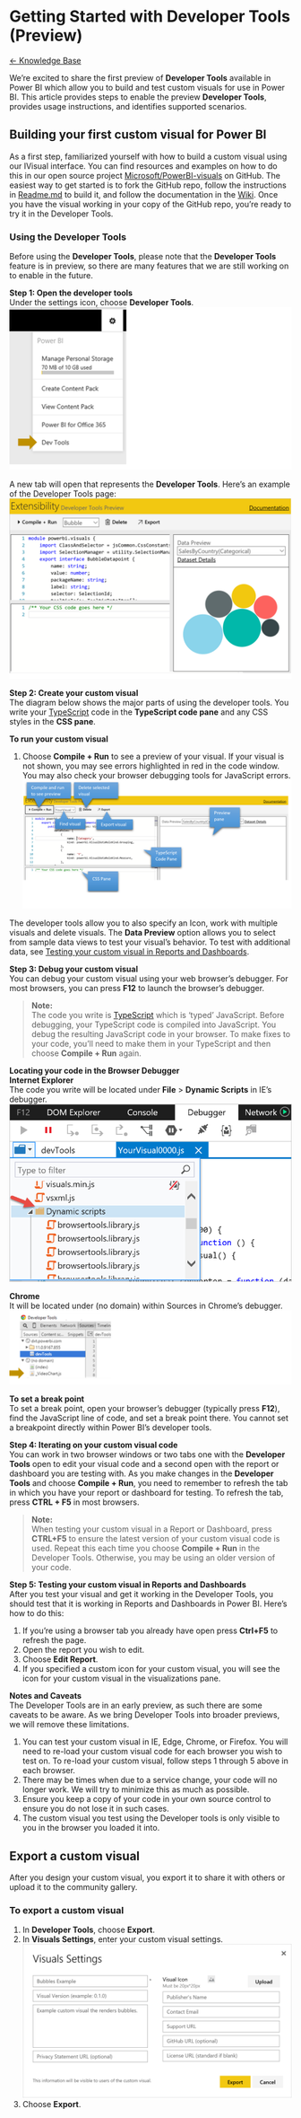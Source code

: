 <properties 
   pageTitle="Getting Started with Developer Tools (Preview)"
   description="Getting Started with Developer Tools (Preview)"
   services="powerbi" 
   documentationCenter="" 
   authors="jastru" 
   manager="mblythe" 
   editor=""
   tags=""/>
 
<tags
   ms.service="powerbi"
   ms.devlang="NA"
   ms.topic="article"
   ms.tgt_pltfrm="NA"
   ms.workload="powerbi"
   ms.date="10/27/2015"
   ms.author="v-jastru"/>

# Getting Started with Developer Tools (Preview)  
[← Knowledge Base](https://support.powerbi.com/knowledgebase)

We’re excited to share the first preview of **Developer Tools** available in Power BI which allow you to build and test custom visuals for use in Power BI. This article provides steps to enable the preview **Developer Tools**, provides usage instructions, and identifies supported scenarios.

## Building your first custom visual for Power BI  
As a first step, familiarized yourself with how to build a custom visual using our IVisual interface. You can find resources and examples on how to do this in our open source project [Microsoft/PowerBI-visuals](http://www.github.com/Microsoft/PowerBI-visuals) on GitHub. The easiest way to get started is to fork the GitHub repo, follow the instructions in [Readme.md](https://github.com/Microsoft/PowerBI-visuals/blob/master/README.md) to build it, and follow the documentation in the [Wiki](https://github.com/Microsoft/PowerBI-visuals/wiki). Once you have the visual working in your copy of the GitHub repo, you’re ready to try it in the Developer Tools.

### Using the Developer Tools  
Before using the **Developer Tools**, please note that the **Developer Tools** feature is in preview, so there are many features that we are still working on to enable in the future.

**Step 1: Open the developer tools**  
	Under the settings icon, choose **Developer Tools**.  
	![](media/powerbi-custom-visuals-getting-started-with-developer-tools/DevToolsMenu.png)

A new tab will open that represents the **Developer Tools**. Here’s an example of the Developer Tools page:  
	![](media/powerbi-custom-visuals-getting-started-with-developer-tools/DevToolsExample.png)

**Step 2: Create your custom visual**  
The diagram below shows the major parts of using the developer tools. You write your [TypeScript](http://www.typescriptlang.org/) code in the **TypeScript code pane** and any CSS styles in the **CSS pane**.

**To run your custom visual**  
1.  Choose **Compile + Run** to see a preview of your visual. If your visual is not shown, you may see errors highlighted in red in the code window. You may also check your browser debugging tools for JavaScript errors.
  	![](media/powerbi-custom-visuals-getting-started-with-developer-tools/DevToolParts.png)

The developer tools allow you to also specify an Icon, work with multiple visuals and delete visuals. The **Data Preview** option allows you to select from sample data views to test your visual’s behavior. To test with additional data, see [Testing your custom visual in Reports and Dashboards](https://support.powerbi.com/knowledgebase/articles/722121#testing).

**Step 3: Debug your custom visual**  
You can debug your custom visual using your web browser’s debugger. For most browsers, you can press **F12** to launch the browser’s debugger.

>**Note:**  
>The code you write is [TypeScript](http://www.typescriptlang.org/) which is ‘typed’ JavaScript. Before debugging, your TypeScript code is compiled into JavaScript. You debug the resulting JavaScript code in your browser. To make fixes to your code, you’ll need to make them in your TypeScript and then choose **Compile + Run** again.

**Locating your code in the Browser Debugger**  
**Internet Explorer**  
The code you write will be located under **File** &gt; **Dynamic Scripts** in IE’s debugger.  
	![](media/powerbi-custom-visuals-getting-started-with-developer-tools/ie.png)

**Chrome**  
It will be located under (no domain) within Sources in Chrome’s debugger.  
	![](media/powerbi-custom-visuals-getting-started-with-developer-tools/chrome.png)

**To set a break point**  
To set a break point, open your browser’s debugger (typically press **F12**), find the JavaScript line of code, and set a break point there. You cannot set a breakpoint directly within Power BI’s developer tools.

**Step 4: Iterating on your custom visual code**  
You can work in two browser windows or two tabs one with the **Developer Tools** open to edit your visual code and a second open with the report or dashboard you are testing with. As you make changes in the **Developer Tools** and choose **Compile + Run**, you need to remember to refresh the tab in which you have your report or dashboard for testing. To refresh the tab, press **CTRL + F5** in most browsers.

>**Note:**  
>When testing your custom visual in a Report or Dashboard, press **CTRL+F5** to ensure the latest version of your custom visual code is used. Repeat this each time you choose **Compile + Run** in the Developer Tools. Otherwise, you may be using an older version of your code.

**Step 5: Testing your custom visual in Reports and Dashboards**  
After you test your visual and get it working in the Developer Tools, you should test that it is working in Reports and Dashboards in Power BI. Here’s how to do this:

1.  If you’re using a browser tab you already have open press **Ctrl+F5** to refresh the page.
2.  Open the report you wish to edit.
3.  Choose **Edit Report**.
4.  If you specified a custom icon for your custom visual, you will see the icon for your custom visual in the visualizations pane.

**Notes and Caveats**  
The Developer Tools are in an early preview, as such there are some caveats to be aware. As we bring Developer Tools into broader previews, we will remove these limitations.

1.  You can test your custom visual in IE, Edge, Chrome, or Firefox. You will need to re-load your custom visual code for each browser you wish to test on. To re-load your custom visual, follow steps 1 through 5 above in each browser.
2.  There may be times when due to a service change, your code will no longer work. We will try to minimize this as much as possible.
3.  Ensure you keep a copy of your code in your own source control to ensure you do not lose it in such cases.
4.  The custom visual you test using the Developer tools is only visible to you in the browser you loaded it into.

## Export a custom visual  
After you design your custom visual, you export it to share it with others or upload it to the community gallery.

### To export a custom visual  
1.  In **Developer Tools**, choose **Export**.
2.  In **Visuals Settings**, enter your custom visual settings.
     ![](media/powerbi-custom-visuals-getting-started-with-developer-tools/DevToolVisualSettings.png)
3.  Choose **Export**.